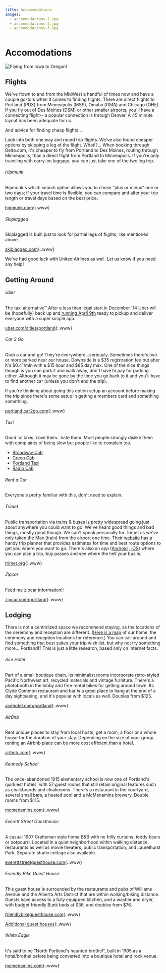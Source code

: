 ```yaml
---
title: Accommodations
images:
  - accommodations-1.jpg
  - accommodations-2.jpg
  - accommodations-3.jpg
---
```


# Accomodations

![Flying from Iowa to Oregon!](/images/fly-fly-ia-to-or.png)

## Flights

We've flown to and from the MidWest a handful of times now and have a couple
go-to's when it comes to finding flights. There are direct flights to Portland
(PDX) from Minneapolis (MSP), Omaha (OMA) and Chicago (OHE). If you fly out of
Des Moines (DSM) or other smaller airports, you'll have a connecting flight--
a popular connection is through Denver. A 45 minute layout has been adequate
for us.

And advice for finding cheap flights...

Look into both one way and round trip flights. We've also found cheaper options
by skipping a leg of the flight. What!?... When booking through Delta.com,
it's cheaper to fly from Portland to Des Moines, routing through Minneapolis,
than a direct flight from Portland to Minneapolis. If you're only traveling
with carry-on luggage, you can just take one of the two leg trip.

###### Hipmunk

Hipmunk's which search option allows you to chose "plus or minus" one or two
days; if your travel time is flexible, you can compare and alter your trip
length or travel days based on the best price.

[hipmunk.com](https://www.hipmunk.com/){:.www}

###### Skiplagged

Skiplagged is built just to look for partial legs of flights, like mentioned
above.

[skiplagged.com](https://skiplagged.com/){:.www}

We've had good luck with United Airlines as well. Let us know if you need
any help!

## Getting Around

###### Uber

The taxi alternative&trade; After a
[less than legal start in December '14](http://goo.gl/OqcSDg) Uber will be
(hopefully) back up and [running April 9th](http://goo.gl/ivJ1cC)
ready to pickup and deliver everyone with a super simple app.

[uber.com/cities/portland](https://www.uber.com/cities/portland){:.www}

###### Car 2 Go

Grab a car and go! They're everywhere...seriously. Sometimes there's two
or more parked near our house. Downside is a $35 registration fee but after
it's $0.41/min with a $15 hour and $85 day max. One of the nice things though
is you can park it and walk away, don't have to pay for parking either.
Although it may be gone by the time you go back to it and you'll have to
find another car (unless you don't end the trip).

If you're thinking about going this option setup an account before making the
trip since there's some setup in getting a members card and something something.

[portland.car2go.com](http://portland.car2go.com/){:.www}

###### Taxi

Good 'ol taxis. Love them...hate them. Most people strongly dislike them
with complaints of being slow but people like to complain too.

* [Broadway Cab](http://www.broadwaycab.com/)
* [Green Cab](http://www.greentrans.com/)
* [Portland Taxi](http://www.portlandtaxi.net/)
* [Radio Cab](http://www.radiocab.net/)


###### Rent a Car

Everyone's pretty familiar with this, don't need to explain.

###### Trimet

Public transportation via trains &amp; buses is pretty widespread going just about
anywhere you could want to go. We've heard good things and bad things, mostly
good though. We can't speak personally for Trimet as we've only taken
the Max (train) from the airport one time. Their [website](http://trimet.org/)
has a handy trip planner that provides estimates for time and best route options
to get you where you want to go. There's also an app
([Android](https://play.google.com/store/apps/details?id=org.trimet.mt.mobiletickets)
, [iOS](https://itunes.apple.com/us/app/trimet-tickets/id687943985?mt=8&uo=4"))
where you can plan a trip, buy passes and see where the hell your bus is.

[trimet.org](http://trimet.org/){:.www}

###### Zipcar

Feed me zipcar information!!

[zipcar.com/portland](http://www.zipcar.com/portland/){:.www}

## Lodging

There is not a centralized space we recommend staying, as the locations of the
ceremony and reception are different. ([Here is a map](http://goo.gl/PO3PHi)
of our home, the ceremony and reception locations for reference.) You can call
around and find something that best suites your trip wish list, but why not try
something more... Portland!? This is just a little research, based only on
Internet facts.

###### Ace Hotel

Part of a small boutique chain, its minimalist rooms incorporate retro-styled
Pacific Northwest art, recycled materials and vintage furniture. There's a
photobooth in the lobby and free rental bikes for getting around town. Its
Clyde Common restaurant and bar is a great place to hang at the end of a day
sightseeing, and it's popular with locals as well. Doubles from $125.

[acehotel.com/portland](http://www.acehotel.com/portland){:.www}

###### AirBnb

Rent unique places to stay from local hosts; get a room, a floor or a whole
house for the duration of your stay. Depending on the size of your group,
renting an Airbnb place can be more cost efficient than a hotel.

[airbnb.com](https://www.airbnb.com/){:.www}

###### Kennedy School

The once-abandoned 1915 elementary school is now one of Portland's quirkiest
hotels, with 57 guest rooms that still retain original features such as
chalkboards and cloakrooms. There's a restaurant in the courtyard, several
small bars, a heated pool and a McMenamins brewery. Double rooms from $115.

[mcmenamins.com](http://www.mcmenamins.com/427-kennedy-school-home){:.www}

###### Everett Street Guesthouse

A casual 1907 Craftsman style home B&B with no frilly curtains, teddy bears
or potpourri. Located in a quiet neighborhood within walking distance
restaurants as well as movie theaters, public transportation, and Laurelhurst
Park. Separate studio cottage also available.

[everettstreetguesthouse.com](http://www.everettstreetguesthouse.com/){:.www}

###### Friendly Bike Guest House

This guest house is surrounded by the restaurants and pubs of Williams Avenue
and the Alberta Arts District that are within walking/biking distance. Guests
have access to a fully equipped kitchen, and a washer and dryer, with budget
friendly Bunk beds at $36, and doubles from $76.

[friendlybikeguesthouse.com](http://friendlybikeguesthouse.com/){:.www}

[Additional guest houses](http://www.lonelyplanet.com/usa/pacific-northwest/portland/hotels/guesthouses){:.www}

###### White Eagle

It's said to be "North Portland's haunted brothel", built in 1905 as a
hotel/brothel before being converted into a boutique hotel and rock venue.

[mcmenamins.com](http://www.mcmenamins.com/683-white-eagle-hotel-room-rates){:.www}

